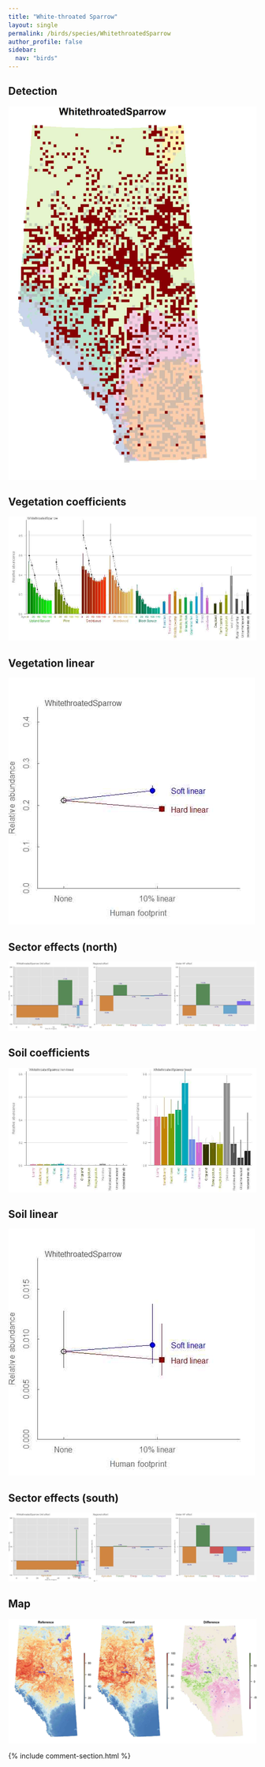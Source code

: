```yaml
---
title: "White-throated Sparrow"
layout: single
permalink: /birds/species/WhitethroatedSparrow
author_profile: false
sidebar:
  nav: "birds"
---
```


<h2>Detection</h2>

![](/assets/images/birds/WhitethroatedSparrow/det.jpg)

<h2>Vegetation coefficients</h2>

![](/assets/images/birds/WhitethroatedSparrow/veghf.jpg)

<h2>Vegetation linear</h2>

![](/assets/images/birds/WhitethroatedSparrow/lin-north.jpg)

<h2>Sector effects (north)</h2>

![](/assets/images/birds/WhitethroatedSparrow/sector-north.jpg)

<h2>Soil coefficients</h2>

![](/assets/images/birds/WhitethroatedSparrow/soilhf.jpg)

<h2>Soil linear</h2>

![](/assets/images/birds/WhitethroatedSparrow/lin-south.jpg)

<h2>Sector effects (south)</h2>

![](/assets/images/birds/WhitethroatedSparrow/sector-south.jpg)

<h2>Map</h2>

![](/assets/images/birds/WhitethroatedSparrow/map.jpg)

{% include comment-section.html %}
